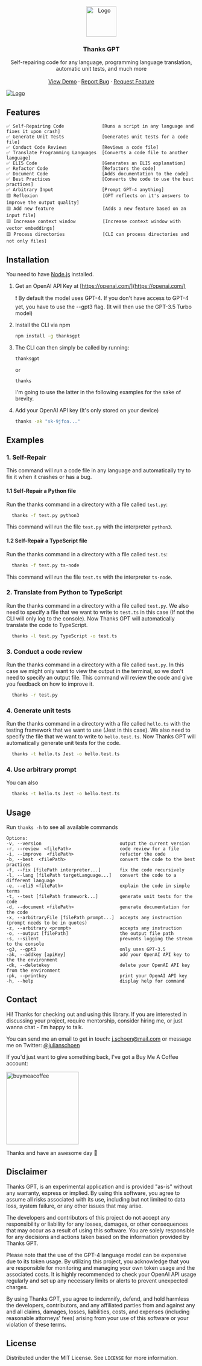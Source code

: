 <a name="readme-top"></a>

<br />
<div align="center">
  <a href="https://github.com/ntegrals/thanksgpt">
    <img src="images/logo.png" alt="Logo" width="80" height="80">
  </a>

<h3 align="center">Thanks GPT</h3>

  <p align="center">
    Self-repairing code for any language, programming language translation, automatic unit tests, and much more
    <br />
    <br />
    <a href="https://github.com/ntegrals/thanksgpt">View Demo</a>
    ·
    <a href="https://github.com/ntegrals/thanksgpt/issues">Report Bug</a>
    ·
    <a href="https://github.com/ntegrals/thanksgpt/issues">Request Feature</a>
  </p>
</div>

<a href="https://www.loom.com/share/9b390a7a4bd24f399637a68036f22648">
    <img src="images/demo.png" alt="Logo">
  </a>

## Features

    ✅ Self-Repairing Code              [Runs a script in any language and fixes it upon crash]
    ✅ Generate Unit Tests              [Generates unit tests for a code file]
    ✅ Conduct Code Reviews             [Reviews a code file]
    ✅ Translate Programming Languages  [Converts a code file to another language]
    ✅ ELI5 Code                        [Generates an ELI5 explanation]
    ✅ Refactor Code                    [Refactors the code]
    ✅ Document Code                    [Adds documentation to the code]
    ✅ Best Practices                   [Converts the code to use the best practices]
    ✅ Arbitrary Input                  [Prompt GPT-4 anything]
    🟨 Reflexion                        [GPT reflects on it's answers to improve the output quality]
    🟨 Add new feature                  [Adds a new feature based on an input file]
    🟨 Increase context window          [Increase context window with vector embeddings]
    🟨 Process directories              [CLI can process directories and not only files]

## Installation

You need to have [Node.js](https://nodejs.org/en) installed.

1. Get an OpenAI API Key at [https://openai.com/](https://openai.com/)

   ❗️ By default the model uses GPT-4. If you don't have access to GPT-4 yet, you have to use the --gpt3 flag. (It will then use the GPT-3.5 Turbo model)

2. Install the CLI via npm
   ```sh
   npm install -g thanksgpt
   ```
3. The CLI can then simply be called by running:
   ```
   thanksgpt
   ```
   or
   ```
   thanks
   ```
   I'm going to use the latter in the following examples for the sake of brevity.
4. Add your OpenAI API key (It's only stored on your device)
   ```sh
   thanks -ak "sk-9jfoa..."
   ```

<!-- USAGE EXAMPLES -->

## Examples

### 1. Self-Repair

This command will run a code file in any language and automatically try to fix it when it crashes or has a bug.

#### 1.1 Self-Repair a Python file

Run the thanks command in a directory with a file called `test.py`:

```sh
  thanks -f test.py python3
```

This command will run the file `test.py` with the interpreter `python3`.

#### 1.2 Self-Repair a TypeScript file

Run the thanks command in a directory with a file called `test.ts`:

```sh
  thanks -f test.py ts-node
```

This command will run the file `test.ts` with the interpreter `ts-node`.

### 2. Translate from Python to TypeScript

Run the thanks command in a directory with a file called `test.py`. We also need to specify a file that we want to write to `test.ts` in this case (If not the CLI will only log to the console). Now Thanks GPT will automatically translate the code to TypeScript.

```sh
  thanks -l test.py TypeScript -o test.ts
```

### 3. Conduct a code review

Run the thanks command in a directory with a file called `test.py`. In this case we might only want to view the output in the terminal, so we don't need to specify an output file. This command will review the code and give you feedback on how to improve it.

```sh
  thanks -r test.py
```

### 4. Generate unit tests

Run the thanks command in a directory with a file called `hello.ts` with the testing framework that we want to use (Jest in this case). We also need to specify the file that we want to write to `hello.test.ts`. Now Thanks GPT will automatically generate unit tests for the code.

```sh
  thanks -t hello.ts Jest -o hello.test.ts
```

### 4. Use arbitrary prompt

You can also

```sh
  thanks -t hello.ts Jest -o hello.test.ts
```

## Usage

<!-- <img src="images/test.gif" alt="test"> -->

<!-- Use this space to show useful examples of how a project can be used. Additional screenshots, code examples and demos work well in this space. You may also link to more resources. -->

Run `thanks -h` to see all available commands

    Options:
    -v, --version                             output the current version
    -r, --review  <filePath>                  code review for a file
    -i, --improve  <filePath>                 refactor the code
    -b, --best  <filePath>                    convert the code to the best practices
    -f, --fix [filePath interpreter...]       fix the code recursively
    -l, --lang [filePath targetLanguage...]   convert the code to a different language
    -e, --eli5 <filePath>                     explain the code in simple terms
    -t, --test [filePath framework...]        generate unit tests for the code
    -d, --document <filePath>                 generate documentation for the code
    -x, --arbitraryFile [filePath prompt...]  accepts any instruction (prompt needs to be in quotes)
    -z, --arbitrary <prompt>                  accepts any instruction
    -o, --output [filePath]                   the output file path
    -s, --silent                              prevents logging the stream to the console
    -g3, --gpt3                               only uses GPT-3.5
    -ak, --addkey [apiKey]                    add your OpenAI API key to the the environment
    -dk, --deletekey                          delete your OpenAI API key from the environment
    -pk, --printkey                           print your OpenAI API key
    -h, --help                                display help for command

## Contact

Hi! Thanks for checking out and using this library. If you are interested in discussing your project, require mentorship, consider hiring me, or just wanna chat - I'm happy to talk.

You can send me an email to get in touch: j.schoen@mail.com or message me on Twitter: [@julianschoen](https://twitter.com/julianschoen)

If you'd just want to give something back, I've got a Buy Me A Coffee account:

<a href="https://www.buymeacoffee.com/ntegrals">
<img src="images/buymeacoffee.png" alt="buymeacoffee" width="192">
</a>

Thanks and have an awesome day 👋

## Disclaimer

Thanks GPT, is an experimental application and is provided "as-is" without any warranty, express or implied. By using this software, you agree to assume all risks associated with its use, including but not limited to data loss, system failure, or any other issues that may arise.

The developers and contributors of this project do not accept any responsibility or liability for any losses, damages, or other consequences that may occur as a result of using this software. You are solely responsible for any decisions and actions taken based on the information provided by Thanks GPT.

Please note that the use of the GPT-4 language model can be expensive due to its token usage. By utilizing this project, you acknowledge that you are responsible for monitoring and managing your own token usage and the associated costs. It is highly recommended to check your OpenAI API usage regularly and set up any necessary limits or alerts to prevent unexpected charges.

By using Thanks GPT, you agree to indemnify, defend, and hold harmless the developers, contributors, and any affiliated parties from and against any and all claims, damages, losses, liabilities, costs, and expenses (including reasonable attorneys' fees) arising from your use of this software or your violation of these terms.

<!-- LICENSE -->

## License

Distributed under the MIT License. See `LICENSE` for more information.

[product-screenshot]: images/demo.png
